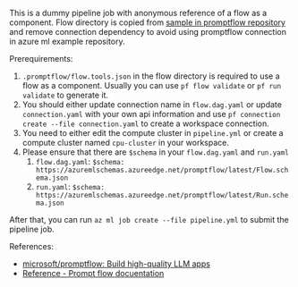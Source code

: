 This is a dummy pipeline job with anonymous reference of a flow as a component. Flow directory is copied from [sample in promptflow repository](https://github.com/microsoft/promptflow/tree/main/examples/flows/standard/basic) and remove connection dependency to avoid using promptflow connection in azure ml example repository.

Prerequirements:
1. `.promptflow/flow.tools.json` in the flow directory is required to use a flow as a component. Usually you can use `pf flow validate` or `pf run validate` to generate it.
2. You should either update connection name in `flow.dag.yaml` or update `connection.yaml` with your own api information and use `pf connection create --file connection.yaml` to create a workspace connection.
3. You need to either edit the compute cluster in `pipeline.yml` or create a compute cluster named `cpu-cluster` in your workspace.
4. Please ensure that there are `$schema` in your `flow.dag.yaml` and `run.yaml`
    1. `flow.dag.yaml`: `$schema: https://azuremlschemas.azureedge.net/promptflow/latest/Flow.schema.json`
    2. `run.yaml`: `$schema: https://azuremlschemas.azureedge.net/promptflow/latest/Run.schema.json`

After that, you can run `az ml job create --file pipeline.yml` to submit the pipeline job.

References:
- [microsoft/promptflow: Build high-quality LLM apps](https://github.com/microsoft/promptflow)
- [Reference - Prompt flow docuentation](https://microsoft.github.io/promptflow/reference/index.html)
